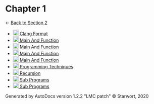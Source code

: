<style>img{height:18px;margin-bottom:-3px}</style>
# Chapter 1

← [Back to Section 2](..)

- [![CLANG-FORMAT file](https://img.icons8.com/windows/512/4a90e2/file-configuration.png) Clang Format](.clang-format)
- [![ file](https://img.icons8.com/windows/512/4a90e2/binary-file.png) Main And Function](main_and_function)
- [![C file](https://img.icons8.com/windows/512/4a90e2/c.png) Main And Function](main_and_function.c)
- [![OCRPSC file](https://img.icons8.com/windows/512/4a90e2/code-file.png) Main And Function](main_and_function.ocrpsc)
- [![SPLW file](https://starwort.github.io/computer-science/icon-splw.png) Main And Function](main_and_function.splw)
- [![MD file](https://img.icons8.com/windows/512/4a90e2/regular-document.png) Programming Techniques](programming_techniques.html)
- [![MD file](https://img.icons8.com/windows/512/4a90e2/regular-document.png) Recursion](recursion.html)
- [![C file](https://img.icons8.com/windows/512/4a90e2/c.png) Sub Programs](sub_programs.c)
- [![MD file](https://img.icons8.com/windows/512/4a90e2/regular-document.png) Sub Programs](sub_programs.html)

Generated by AutoDocs version 1.2.2 "LMC patch" © Starwort, 2020
